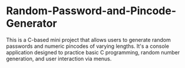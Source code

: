 # Random-Password-and-Pincode-Generator
This is a C-based mini project that allows users to generate random passwords and numeric pincodes of varying lengths. It's a console application designed to practice basic C programming, random number generation, and user interaction via menus.
